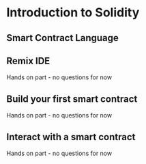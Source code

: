 ##
# Introduction to Solidity

## Smart Contract Language




## Remix IDE

Hands on part - no questions for now



## Build your first smart contract

Hands on part - no questions for now


## Interact with a smart contract

Hands on part - no questions for now